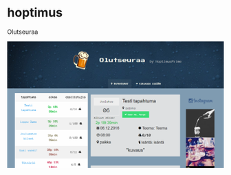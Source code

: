 # hoptimus
Olutseuraa

![alt tag](https://github.com/ledeveo/hoptimus/blob/master/olutseuraa/demo/demo1.PNG)

